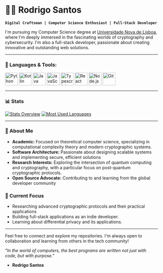 # 🏄‍♂️ Rodrigo Santos

**`Digital Craftsman | Computer Science Enthusiast | Full-Stack Developer`**

I'm pursuing my Computer Science degree at [Universidade Nova de Lisboa](https://www.unl.pt/en), where I'm deeply immersed in the fascinating worlds of cryptography and cybersecurity. I'm also a full-stack developer, passionate about creating innovative and outstanding web solutions.

---

### 🧰 Languages & Tools:

<p align="left">
  <a href="https://www.python.org" target="_blank"><img alt="Python" height="42px" src="https://raw.githubusercontent.com/rahul-jha98/github_readme_icons/main/language_and_tools/square/python/python.svg"></a>
  <a href="https://kotlinlang.org" target="_blank"><img alt="Kotlin" height="42px" src="https://raw.githubusercontent.com/rahul-jha98/github_readme_icons/main/language_and_tools/square/kotlin/kotlin.svg"></a>
  <a href="https://www.java.com" target="_blank"><img alt="Java" height="42px" src="https://raw.githubusercontent.com/rahul-jha98/github_readme_icons/main/language_and_tools/square/java/java.svg"></a>
  <a href="https://developer.mozilla.org/en-US/docs/Web/JavaScript" target="_blank"><img alt="JavaScript" height="42px" src="https://raw.githubusercontent.com/rahul-jha98/github_readme_icons/main/language_and_tools/square/javascript/javascript.svg"></a>
  <a href="https://www.typescriptlang.org/" target="_blank"><img alt="Typescript" height="42px" src="https://raw.githubusercontent.com/rahul-jha98/github_readme_icons/main/language_and_tools/square/typescript/typescript.svg"></a>
  <a href="https://reactjs.org/" target="_blank"><img alt="React" height="42px" src="https://raw.githubusercontent.com/rahul-jha98/github_readme_icons/main/language_and_tools/square/react/react.svg"></a>
  <a href="https://nodejs.org" target="_blank"><img alt="Node.js" height="42px" src="https://raw.githubusercontent.com/rahul-jha98/github_readme_icons/main/language_and_tools/square/node/node.svg"></a>
  <a href="https://git-scm.com/" target="_blank"><img alt="Git" height="42px" src="https://raw.githubusercontent.com/rahul-jha98/github_readme_icons/main/language_and_tools/square/git-scm/git-scm.svg"></a>
</p>

---

### 📊 Stats

[![Stats Overview](https://raw.githubusercontent.com/RodrigoRafaelSantos7/github-stats-transparent/output/generated/overview.svg)](https://github.com/RodrigoRafaelSantos7/github-stats-transparent)
[![Most Used Languages](https://raw.githubusercontent.com/RodrigoRafaelSantos7/github-stats-transparent/output/generated/languages.svg)](https://github.com/RodrigoRafaelSantos7/github-stats-transparent)

---

### 🚀 About Me

- **Academic:** Focused on theoretical computer science, specializing in computational complexity theory and modern cryptographic systems.
- **Software Architecture:** Passionate about designing scalable systems and implementing secure, efficient solutions
- **Research Interests:** Exploring the intersection of quantum computing and cryptography, with a particular focus on post-quantum cryptographic protocols.
- **Open Source Advocate:** Contributing to and learning from the global developer community

### 🎯 Current Focus

- Researching advanced cryptographic protocols and their practical applications
- Building full-stack applications as an indie developer.
- Learning about differential privacy and its applications.

---

Feel free to connect and explore my repositories. I'm always open to collaboration and learning from others in the tech community!

_"In the world of computers, the best programs are written not just with code, but with purpose."_

- **Rodrigo Santos**
